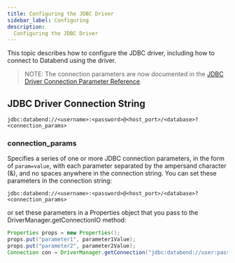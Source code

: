 ```yaml
---
title: Configuring the JDBC Driver
sidebar_label: Configuring 
description:
  Configuring the JDBC Driver
---
```


This topic describes how to configure the JDBC driver, including how to connect to Databend using the driver.

>NOTE:
>The connection parameters are now documented in the [JDBC Driver Connection Parameter Reference](./04-parameters-reference.md).


## JDBC Driver Connection String

```
jdbc:databend://<username>:<password>@<host_port>/<database>?<connection_params>
```


### connection_params
Specifies a series of one or more JDBC connection parameters, in the form of `param=value`, with each parameter separated by the ampersand character (&), and no spaces anywhere in the connection string.
You can set these parameters in the connection string:
```
jdbc:databend://<username>:<password>@<host_port>/<database>?<connection_params>
```
or set these parameters in a Properties object that you pass to the DriverManager.getConnectionIO method:
```java 
Properties props = new Properties();
props.put("parameter1", parameter1Value);
props.put("parameter2", parameter2Value);
Connection con = DriverManager.getConnection("jdbc:databend://user:pass@host/database", props);
```
